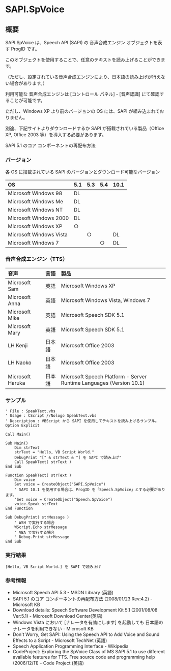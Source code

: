 # SAPI.SpVoice
## 概要
SAPI.SpVoice は、Speech API (SAPI) の 音声合成エンジン オブジェクトを表す ProgID です。

このオブジェクトを使用することで、任意のテキストを読み上げることができます。

（ただし、設定されている音声合成エンジンにより、日本語の読み上げが行えない場合があります。）


利用可能な 音声合成エンジンは [コントロール パネル] - [音声認識] にて確認することが可能です。

ただし、Windows XP より前のバージョンの OS には、SAPI が組み込まれておりません。

別途、下記サイトよりダウンロードするか SAPI が搭載されている製品（Office XP, Office 2003 等）を導入する必要があります。

SAPI 5.1 のコア コンポーネントの再配布方法

### バージョン
各 OS に搭載されている SAPI のバージョンとダウンロード可能なバージョン

|OS|5.1|5.3|5.4|10.1|
|:-|:--|:--|:--|:---|
|Microsoft Windows 98|DL|　|　|　|
|Microsoft Windows Me|DL|　|　|　|
|Microsoft Windows NT|DL|　|　|　|
|Microsoft Windows 2000|DL|　|　|　|
|Microsoft Windows XP|○|　|　|　|
|Microsoft Windows Vista|　|○|　|DL|
|Microsoft Windows 7|　|　|○|DL|

### 音声合成エンジン（TTS）
|音声|言語|製品|
|:---|:---|:---|
|Microsoft Sam|英語|Microsoft Windows XP|
|Microsoft Anna|英語|Microsoft Windows Vista, Windows 7|
|Microsoft Mike|英語|Microsoft Speech SDK 5.1|
|Microsoft Mary|英語|Microsoft Speech SDK 5.1|
|LH Kenji|日本語|Microsoft Office 2003|
|LH Naoko|日本語|Microsoft Office 2003|
|Microsoft Haruka|日本語|Microsoft Speech Platform - Server Runtime Languages (Version 10.1)|

### サンプル
```vbscript
' File : SpeakText.vbs
' Usage : CScript //Nologo SpeakText.vbs
' Description : VBScript から SAPI を使用してテキストを読み上げるサンプル。
Option Explicit

Call Main()

Sub Main()
    Dim strText
    strText = "Hello, VB Script World."
    DebugPrint "[" & strText & "] を SAPI で読み上げ"
    Call SpeakText( strText )
End Sub

Function SpeakText( strText )
    Dim voice
    Set voice = CreateObject("SAPI.SpVoice")
    ' SAPI 10.1 を使用する場合は、ProgID を「Speech.SpVoice」とする必要があります。
    'Set voice = CreateObject("Speech.SpVoice")
    voice.Speak strText
End Function

Sub DebugPrint( strMessage )
    ' WSH で実行する場合
    WScript.Echo strMessage
    ' VBA で実行する場合
    ' Debug.Print strMessage
End Sub
```

### 実行結果
```
[Hello, VB Script World.] を SAPI で読み上げ
```

### 参考情報
- Microsoft Speech API 5.3 - MSDN Library (英語)
- SAPI 5.1 のコア コンポーネントの再配布方法 (2008/01/23 Rev:4.2) - Microsoft KB
- Download details: Speech Software Development Kit 5.1 (2001/08/08 Ver:5.1) - Microsoft Download Center(英語)
- Windows Vista において [ナレータを有効にします] を起動しても 日本語のナレータを利用できない - Microsoft KB
- Don't Worry, Get SAPI: Using the Speech API to Add Voice and Sound Effects to a Script - Microsoft TechNet (英語)
- Speech Application Programming Interface - Wikipedia
- CodeProject: Exploring the SpVoice Class of MS SAPI 5.1 to use different available features for TTS. Free source code and programming help (2006/12/11) - Code Project (英語)
